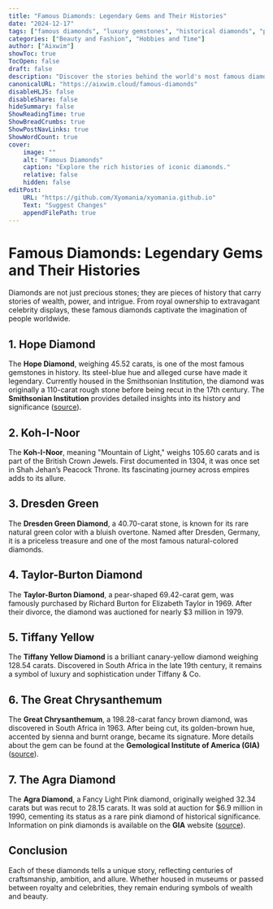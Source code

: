 ```yaml
---
title: "Famous Diamonds: Legendary Gems and Their Histories"
date: "2024-12-17"
tags: ["famous diamonds", "luxury gemstones", "historical diamonds", "precious stones", "diamond legends"]
categories: ["Beauty and Fashion", "Hobbies and Time"]
author: ["Aixwim"]
showToc: true
TocOpen: false
draft: false
description: "Discover the stories behind the world's most famous diamonds, including their historical significance and unique characteristics."
canonicalURL: "https://aixwim.cloud/famous-diamonds"
disableHLJS: false
disableShare: false
hideSummary: false
ShowReadingTime: true
ShowBreadCrumbs: true
ShowPostNavLinks: true
ShowWordCount: true
cover:
    image: ""
    alt: "Famous Diamonds"
    caption: "Explore the rich histories of iconic diamonds."
    relative: false
    hidden: false
editPost:
    URL: "https://github.com/Xyomania/xyomania.github.io"
    Text: "Suggest Changes"
    appendFilePath: true
---
```


# Famous Diamonds: Legendary Gems and Their Histories

Diamonds are not just precious stones; they are pieces of history that carry stories of wealth, power, and intrigue. From royal ownership to extravagant celebrity displays, these famous diamonds captivate the imagination of people worldwide.

## 1. Hope Diamond

The **Hope Diamond**, weighing 45.52 carats, is one of the most famous gemstones in history. Its steel-blue hue and alleged curse have made it legendary. Currently housed in the Smithsonian Institution, the diamond was originally a 110-carat rough stone before being recut in the 17th century. The **Smithsonian Institution** provides detailed insights into its history and significance ([source](https://www.si.edu/spotlight/hope-diamond)).

## 2. Koh-I-Noor

The **Koh-I-Noor**, meaning "Mountain of Light," weighs 105.60 carats and is part of the British Crown Jewels. First documented in 1304, it was once set in Shah Jehan’s Peacock Throne. Its fascinating journey across empires adds to its allure.

## 3. Dresden Green

The **Dresden Green Diamond**, a 40.70-carat stone, is known for its rare natural green color with a bluish overtone. Named after Dresden, Germany, it is a priceless treasure and one of the most famous natural-colored diamonds.

## 4. Taylor-Burton Diamond

The **Taylor-Burton Diamond**, a pear-shaped 69.42-carat gem, was famously purchased by Richard Burton for Elizabeth Taylor in 1969. After their divorce, the diamond was auctioned for nearly $3 million in 1979.

## 5. Tiffany Yellow

The **Tiffany Yellow Diamond** is a brilliant canary-yellow diamond weighing 128.54 carats. Discovered in South Africa in the late 19th century, it remains a symbol of luxury and sophistication under Tiffany & Co.

## 6. The Great Chrysanthemum

The **Great Chrysanthemum**, a 198.28-carat fancy brown diamond, was discovered in South Africa in 1963. After being cut, its golden-brown hue, accented by sienna and burnt orange, became its signature. More details about the gem can be found at the **Gemological Institute of America (GIA)** ([source](https://www.gia.edu)).

## 7. The Agra Diamond

The **Agra Diamond**, a Fancy Light Pink diamond, originally weighed 32.34 carats but was recut to 28.15 carats. It was sold at auction for $6.9 million in 1990, cementing its status as a rare pink diamond of historical significance. Information on pink diamonds is available on the **GIA** website ([source](https://www.gia.edu)).

## Conclusion

Each of these diamonds tells a unique story, reflecting centuries of craftsmanship, ambition, and allure. Whether housed in museums or passed between royalty and celebrities, they remain enduring symbols of wealth and beauty. 
